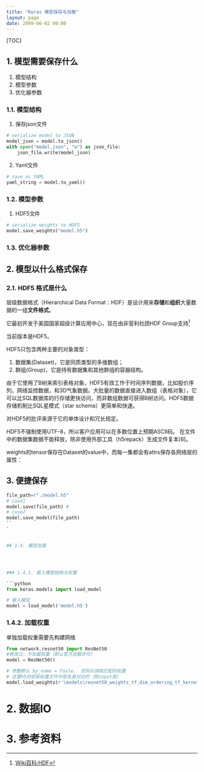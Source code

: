 ```yaml
---
title: "Keras 模型保存与加载"
layout: page
date: 2099-06-02 00:00
---
```


[TOC]



## 1. 模型需要保存什么
1. 模型结构
2. 模型参数
3. 优化器参数

### 1.1. 模型结构

1. 保存json文件
```python
# serialize model to JSON
model_json = model.to_json()
with open("model.json", "w") as json_file:
    json_file.write(model_json)
```
2. Yaml文件
```python
# save as YAML
yaml_string = model.to_yaml()
```
### 1.2. 模型参数

1. HDF5文件
```python
# serialize weights to HDF5
model.save_weights("model.h5")
```


### 1.3. 优化器参数

## 2. 模型以什么格式保存




### 2.1. HDF5 格式是什么


层级数据格式（Hierarchical Data Format：HDF）是设计用来**存储**和**组织**大量数据的一组**文件格式**。

它最初开发于美国国家超级计算应用中心，现在由非营利社团HDF Group支持[^HDF5]

当前版本是HDF5。



HDF5只包含两种主要的对象类型：

1. 数据集(Dataset)，它是同质类型的多维数组；
2. 群组(Group)，它是持有数据集和其他群组的容器结构。



由于它使用了B树来索引表格对象，HDF5有效工作于时间序列数据，比如股价序列，网络监控数据，和3D气象数据。大批量的数据直接进入数组（表格对象），它可以比SQL数据库的行存储更快访问，而非数组数据可获得B树访问。HDF5数据存储机制比SQL星模式（star schema）更简单和快速。

对HDF5的批评来源于它的单体设计和冗长规定。

HDF5不强制使用UTF-8，所以客户应用可以在多数位置上预期ASCII码。
在文件中的数据集数据不能释放，除非使用外部工具（h5repack）生成文件复本[6]。


weights的tensor保存在Dataset的value中，而每一集都会有attrs保存各网络层的属性：






## 3. 便捷保存

```python
file_path=r"./model.h5"
# case1 
model.save(file_path) #
# case2 
model.save_model(file_path) 
``
`


## 1.4. 模型加载




### 1.4.1. 载入模型结构与权重

```python
from keras.models import load_model

# 载入模型
model = load_model('model.h5')
```

### 1.4.2. 加载权重

单独加载权重需要先构建网络


```python
from network.resnet50 import ResNet50
#修改过，不加载权重（默认官方加载亦可）
model = ResNet50() 

# 参数默认 by_name = Fasle， 否则只读取匹配的权重
# 这里h5的层和权重文件中层名是对应的（除input层）
model.load_weights(r'\models\resnet50_weights_tf_dim_ordering_tf_kernels_v2.h5')
```

# 2. 数据IO

# 3. 参考资料

[^HDF5]:[Wiki百科:HDF](https://zh.wikipedia.org/wiki/HDF)